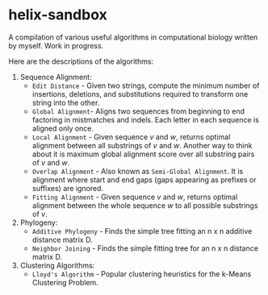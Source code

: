 # helix-sandbox
A compilation of various useful algorithms in computational biology written by myself. Work in progress.

Here are the descriptions of the algorithms:

1. Sequence Alignment:
   * `Edit Distance` - Given two strings, compute the minimum number of insertions, deletions, and substitutions required to transform one string into the other.
   * `Global Alignment`- Aligns two sequences from beginning to end factoring in mistmatches and indels. Each letter in each sequence is aligned only once.
   * `Local Alignment` - Given sequence *v* and *w*, returns optimal alignment between all substrings of *v* and *w*. Another way to think about it is maximum global alignment score over all substring pairs of *v* and *w*.
   * `Overlap Alignment` - Also known as `Semi-Global Alignment`. It is alignment where start and end gaps (gaps appearing as prefixes or suffixes) are ignored.
   * `Fitting Alignment` - Given sequence *v* and *w*, returns optimal alignment between the whole sequence *w* to all possible substrings of *v*. 
2. Phylogeny:
   * `Additive Phylogeny` - Finds the simple tree fitting an n x n additive distance matrix D.
   * `Neighbor Joining` - Finds the simple fitting tree for an n x n distance matrix D.
3. Clustering Algorithms:
   * `Lloyd's Algorithm` -  Popular clustering heuristics for the k-Means Clustering Problem.
   
